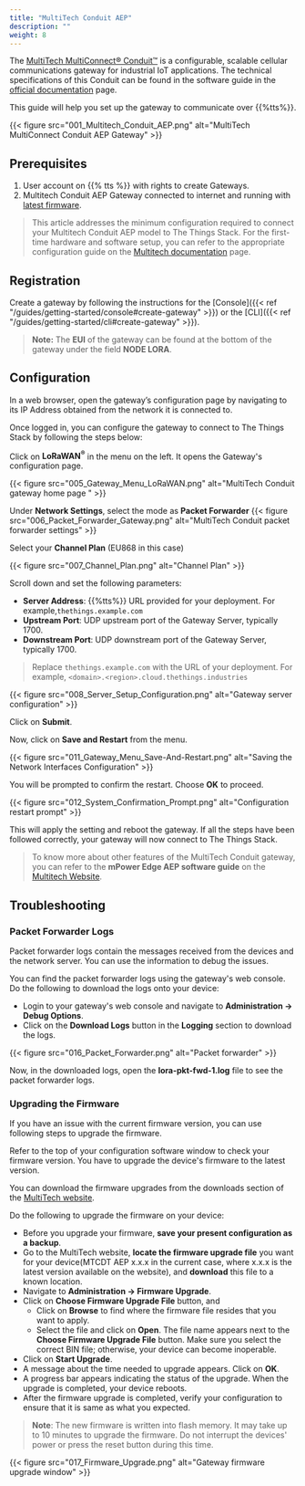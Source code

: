 ```yaml
---
title: "MultiTech Conduit AEP"
description: ""
weight: 8
---
```


The [MultiTech MultiConnect® Conduit™](http://www.multitech.net/developer/products/multiconnect-Conduit-platform/) is a configurable, scalable cellular communications gateway for industrial IoT applications. The technical specifications of this Conduit can be found in the software guide in the [official documentation](http://www.multitech.net/developer/products/multiconnect-conduit-platform/conduit/) page.

This guide will help you set up the gateway to communicate over {{%tts%}}.
<!--more-->
{{< figure src="001_Multitech_Conduit_AEP.png" alt="MultiTech MultiConnect Conduit AEP Gateway" >}}

## Prerequisites

1. User account on {{% tts %}} with rights to create Gateways.
2. Multitech Conduit AEP Gateway connected to internet and running with [latest firmware](http://www.multitech.net/developer/downloads/).

> This article addresses the minimum configuration required to connect your Multitech Conduit AEP model to The Things Stack.
> For the first-time hardware and software setup, you can refer to the appropriate configuration guide on the [Multitech documentation](http://www.multitech.net/developer/products/multiconnect-conduit-platform/conduit/) page.

## Registration

Create a gateway by following the instructions for the [Console]({{< ref "/guides/getting-started/console#create-gateway" >}}) or the [CLI]({{< ref "/guides/getting-started/cli#create-gateway" >}}).

> **Note:** The **EUI** of the gateway can be found at the bottom of the gateway under the field **NODE LORA**.

## Configuration

In a web browser, open the gateway’s configuration page by navigating to its IP Address obtained from the network it is connected to.

Once logged in, you can configure the gateway to connect to The Things Stack by following the steps below:

Click on **LoRaWAN<sup>®</sup>** in the menu on the left. It opens the Gateway&apos;s configuration page.

{{< figure src="005_Gateway_Menu_LoRaWAN.png" alt="MultiTech Conduit gateway home page " >}}

Under **Network Settings**, select the mode as **Packet Forwarder**
{{< figure src="006_Packet_Forwarder_Gateway.png" alt="MultiTech Conduit packet forwarder settings" >}}

Select your **Channel Plan** (EU868 in this case)

{{< figure src="007_Channel_Plan.png" alt="Channel Plan" >}}

Scroll down and set the following parameters:

- **Server Address**: {{%tts%}} URL provided for your deployment. For example,`thethings.example.com`
- **Upstream Port**: UDP upstream port of the Gateway Server, typically 1700.
- **Downstream Port**: UDP downstream port of the Gateway Server, typically 1700.

>Replace `thethings.example.com` with the URL of your deployment. For example, `<domain>.<region>.cloud.thethings.industries`

{{< figure src="008_Server_Setup_Configuration.png" alt="Gateway server configuration" >}}

Click on **Submit**.

Now, click on **Save and Restart** from the menu.

{{< figure src="011_Gateway_Menu_Save-And-Restart.png" alt="Saving the Network Interfaces Configuration" >}}

You will be prompted to confirm the restart. Choose **OK** to proceed.

{{< figure src="012_System_Confirmation_Prompt.png" alt="Configuration restart prompt" >}}

This will apply the setting and reboot the gateway. If all the steps have been followed correctly, your gateway will now connect to The Things Stack.

>To know more about other features of the MultiTech Conduit gateway, you can refer to the **mPower Edge AEP software guide** on the [Multitech Website](http://www.multitech.net/developer/products/multiconnect-conduit-platform/conduit/).

## Troubleshooting

### Packet Forwarder Logs

Packet forwarder logs contain the messages received from the devices and the network server. You can use the information to debug the issues.

You can find the packet forwarder logs using the gateway&apos;s web console. Do the following to download the logs onto your device:

- Login to your gateway&apos;s web console and navigate to **Administration -> Debug Options**.
- Click on the **Download Logs** button in the **Logging** section to download the logs.

{{< figure src="016_Packet_Forwarder.png" alt="Packet forwarder" >}}

Now, in the downloaded logs, open the **lora-pkt-fwd-1.log** file to see the packet forwarder logs.

### Upgrading the Firmware

If you have an issue with the current firmware version, you can use following steps to upgrade the firmware.

Refer to the top of your configuration software window to check your firmware version. You have to upgrade the device&apos;s firmware to the latest version.

You can download the firmware upgrades from the downloads section of the [MultiTech website](http://www.multitech.net/developer/downloads/).

Do the following to upgrade the firmware on your device:

- Before you upgrade your firmware, **save your present configuration as a backup**.
- Go to the MultiTech website, **locate the firmware upgrade file** you want for your device(MTCDT AEP x.x.x in the current case, where x.x.x is the latest version available on the website), and **download** this file to a known location.
- Navigate to **Administration -> Firmware Upgrade**.
- Click on **Choose Firmware Upgrade File** button, and
  - Click on **Browse** to find where the firmware file resides that you want to apply.
  - Select the file and click on **Open**. The file name appears next to the **Choose Firmware Upgrade File** button. Make sure you select the correct BIN file; otherwise, your device can become inoperable.
- Click on **Start Upgrade**.
- A message about the time needed to upgrade appears. Click on **OK**.
- A progress bar appears indicating the status of the upgrade. When the upgrade is completed, your device reboots.
- After the firmware upgrade is completed, verify your configuration to ensure that it is same as what you expected.

> **Note**: The new firmware is written into flash memory. It may take up to 10 minutes to upgrade the firmware. Do not interrupt the devices&apos; power or press the reset button during this time.

{{< figure src="017_Firmware_Upgrade.png" alt="Gateway firmware upgrade window" >}}
